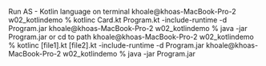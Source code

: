 Run AS - Kotlin language on terminal
khoale@khoas-MacBook-Pro-2 w02_kotlindemo % kotlinc Card.kt Program.kt -include-runtime -d Program.jar
khoale@khoas-MacBook-Pro-2 w02_kotlindemo % java -jar Program.jar
or 
cd to path
khoale@khoas-MacBook-Pro-2 w02_kotlindemo % kotlinc [file1].kt [file2].kt -include-runtime -d Program.jar
khoale@khoas-MacBook-Pro-2 w02_kotlindemo % java -jar Program.jar
